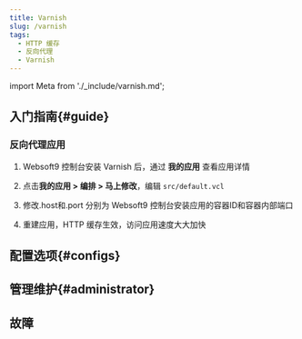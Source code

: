 ```yaml
---
title: Varnish
slug: /varnish
tags:
  - HTTP 缓存
  - 反向代理
  - Varnish
---
```


import Meta from './_include/varnish.md';

<Meta name="meta" />

## 入门指南{#guide}

### 反向代理应用

1. Websoft9 控制台安装 Varnish 后，通过 **我的应用** 查看应用详情

2. 点击**我的应用 > 编排 > 马上修改**，编辑 `src/default.vcl`

3. 修改.host和.port 分别为 Websoft9 控制台安装应用的容器ID和容器内部端口

4. 重建应用，HTTP 缓存生效，访问应用速度大大加快

## 配置选项{#configs}

## 管理维护{#administrator}

## 故障
